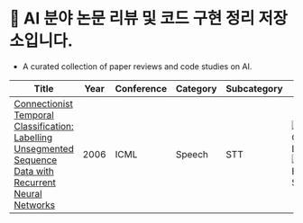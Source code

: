 # 📑 AI 분야 논문 리뷰 및 코드 구현 정리 저장소입니다.
- A curated collection of paper reviews and code studies on AI.

| Title | Year | Conference | Category | Subcategory | Review | Code | ETC. |
|-------|------|------------|----------|-------------|--------|------|------|
| [Connectionist Temporal Classification: Labelling Unsegmented Sequence Data with Recurrent Neural Networks](https://www.cs.toronto.edu/~graves/icml_2006.pdf) | 2006 | ICML | Speech | STT | ![#FFB6C1](https://via.placeholder.com/15/FFB6C1/000000?text=+) LLM / ![#ADD8E6](https://via.placeholder.com/15/ADD8E6/000000?text=+) STT | [Review](#) | [Code](#) |
